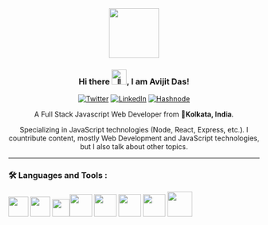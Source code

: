 <div id="header" align="center">
  <img src="https://media.giphy.com/media/M9gbBd9nbDrOTu1Mqx/giphy.gif" width="100"/>
  
  ### Hi there <img src="https://res.cloudinary.com/avicoder/image/upload/v1676459144/Direct%20Images/wave_ejpzlh.gif" alt="👋" width="30px">, I am Avijit Das!
  [![Twitter](https://img.shields.io/badge/Twitter-%231DA1F2.svg?style=for-the-badge&logo=Twitter&logoColor=white)](https://twitter.com/Avijitonet)
  [![LinkedIn](https://img.shields.io/badge/linkedin-%230077B5.svg?style=for-the-badge&logo=linkedin&logoColor=white)](https://www.linkedin.com/in/avijitdas826)
  [![Hashnode](https://img.shields.io/badge/Hashnode-2962FF?style=for-the-badge&logo=hashnode&logoColor=white)](https://avicreation.hashnode.dev)
  
  A Full Stack Javascript Web Developer from 📌**Kolkata, India**. 
  
  Specializing in JavaScript technologies (Node, React, Express, etc.).
  I countribute content, mostly Web Development and JavaScript technologies, but I also talk about other topics.

</div>

---
### :hammer_and_wrench: Languages and Tools :

<img src="https://cdn.worldvectorlogo.com/logos/html-1.svg" width="40"/> <img src="https://cdn.worldvectorlogo.com/logos/css-3.svg" width="40"/> <img src="https://cdn.worldvectorlogo.com/logos/tailwindcss.svg" height="35"/><img src="https://cdn.worldvectorlogo.com/logos/bootstrap-5-1.svg" height="45"/> <img src="https://cdn.worldvectorlogo.com/logos/logo-javascript.svg" height="45"/> <img src="https://cdn.worldvectorlogo.com/logos/nodejs-icon.svg" height="45"/> <img src="https://cdn.worldvectorlogo.com/logos/react-2.svg" width="45"/> <img src="https://res.cloudinary.com/avicoder/image/upload/v1676463422/Direct%20Images/Mediamodifier-Design_ivqamd.svg" width="50"/>



<!--
**Avijit826/Avijit826** is a ✨ _special_ ✨ repository because its `README.md` (this file) appears on your GitHub profile.

Here are some ideas to get you started:

- 🔭 I’m currently working on ...
- 🌱 I’m currently learning ...
- 👯 I’m looking to collaborate on ...
- 🤔 I’m looking for help with ...
- 💬 Ask me about ...
- 📫 How to reach me: ...
- 😄 Pronouns: ...
- ⚡ Fun fact: ...
-->
